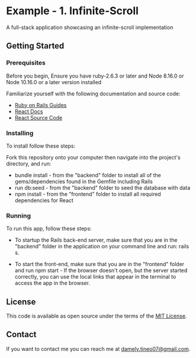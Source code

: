 # Example - 1. Infinite-Scroll

A full-stack application showcasing an infinite-scroll implementation

## Getting Started

### Prerequisites
Before you begin, Ensure you have ruby-2.6.3 or later and Node 8.16.0 or Node 10.16.0 or a later version installed

Familiarize yourself with the following documentation and source code:
* [Ruby on Rails Guides](https://guides.rubyonrails.org/)
* [React Docs](https://reactjs.org/)
* [React Source Code](https://github.com/facebook/react/tree/master/packages/react/src)

### Installing
To install follow these steps:

Fork this repository onto your computer then navigate into the project's directory, and run:
* bundle install - from the "backend" folder to install all of the gems/dependencies found in the Gemfile including Rails
* run db:seed - from the "backend" folder to seed the database with data
* npm install - from the "frontend" folder to install all required dependencies for React

### Running
To run this app, follow these steps:
* To startup the Rails back-end server, make sure that you are in the "backend" folder in the application on your command line and run: rails s.
- To start the front-end, make sure that you are in the "frontend" folder and run npm start - If the browser doesn't open, but the server started correctly, you can use the local links that appear in the terminal to access the app in the browser.

## License
This code is available as open source under the terms of the [MIT License](https://opensource.org/licenses/MIT). 

## Contact
If you want to contact me you can reach me at damely.tineo07@gmail.com.